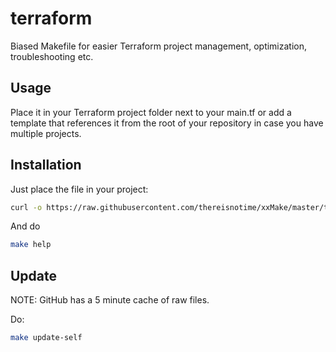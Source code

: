 # terraform

Biased Makefile for easier Terraform project management, optimization, troubleshooting etc.

## Usage

Place it in your Terraform project folder next to your main.tf or add a template that references it from the root of your repository in case you have multiple projects.

## Installation

Just place the file in your project:

```bash
curl -o https://raw.githubusercontent.com/thereisnotime/xxMake/master/terraform/Makefile
```

And do

```bash
make help
```

## Update

NOTE: GitHub has a 5 minute cache of raw files.

Do:

```bash
make update-self
```
